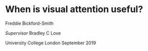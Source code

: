 # When is visual attention useful?

Freddie Bickford-Smith

*Supervisor*
Bradley C Love

University College London
September 2019
